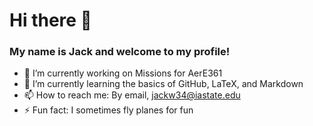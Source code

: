 # Hi there 👋
### My name is Jack and welcome to my profile!
- 🔭 I’m currently working on Missions for AerE361
- 🌱 I’m currently learning the basics of GitHub, LaTeX, and Markdown
- 📫 How to reach me: By email, jackw34@iastate.edu
- ⚡ Fun fact: I sometimes fly planes for fun

